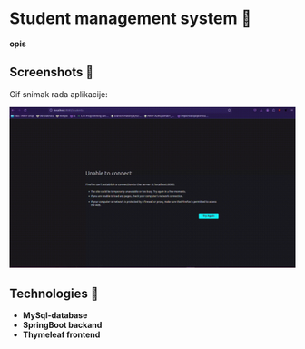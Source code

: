 # Student management system 📝

**opis**

## Screenshots 🎯
Gif snimak rada aplikacije:

![Example screenshot](./screenshots/student-management-app.gif)

## Technologies :wrench:
- **MySql-database**
- **SpringBoot backand**
- **Thymeleaf frontend**
